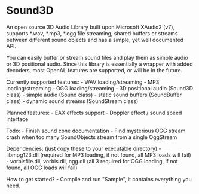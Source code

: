 Sound3D
=======

An open source 3D Audio Library built upon Microsoft XAudio2 (v7), supports *.wav, *.mp3, *.ogg file streaming, 
shared buffers or streams between different sound objects and has a simple, yet well documented API.

You can easily buffer or stream sound files and play them as simple audio or 3D positional audio.
Since this library is essentially a wrapper with added decoders, most OpenAL features are supported,
or will be in the future.

Currently supported features:
	- WAV loading/streaming
	- MP3 loading/streaming
	- OGG loading/streaming
	- 3D positional audio (Sound3D class)
	- simple audio (Sound class)
	- static sound buffers (SoundBuffer class)
	- dynamic sound streams (SoundStream class)

Planned features:
	- EAX effects support
	- Doppler effect / sound speed interface

Todo:
	- Finish sound cone documentation
	- Find mysterious OGG stream crash when too many SoundObjects stream from a single OggStream

Dependencies: (just copy these to your executable directory)
	- libmpg123.dll (required for MP3 loading, if not found, all MP3 loads will fail)
	- vorbisfile.dll, vorbis.dll, ogg.dll (all 3 required for OGG loading, if not found, all OGG loads will fail)


How to get started? - Compile and run "Sample", it contains everything you need.
